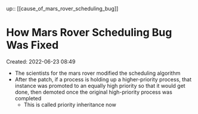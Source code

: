 up:: [[cause_of_mars_rover_scheduling_bug]]

# How Mars Rover Scheduling Bug Was Fixed

Created: 2022-06-23 08:49

- The scientists for the mars rover modified the scheduling algorithm
- After the patch, if a process is holding up a higher-priority process, that instance was promoted to an equally high priority so that it would get done, then demoted once the original high-priority process was completed
	- This is called priority inheritance now

